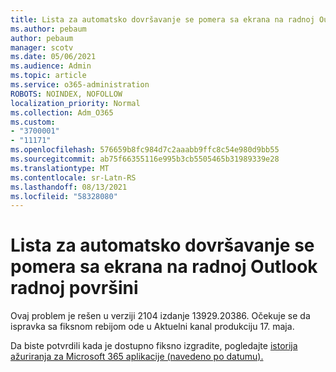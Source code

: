 ```yaml
---
title: Lista za automatsko dovršavanje se pomera sa ekrana na radnoj Outlook radnoj površini
ms.author: pebaum
author: pebaum
manager: scotv
ms.date: 05/06/2021
ms.audience: Admin
ms.topic: article
ms.service: o365-administration
ROBOTS: NOINDEX, NOFOLLOW
localization_priority: Normal
ms.collection: Adm_O365
ms.custom:
- "3700001"
- "11171"
ms.openlocfilehash: 576659b8fc984d7c2aaabb9ffc8c54e980d9bb55
ms.sourcegitcommit: ab75f66355116e995b3cb5505465b31989339e28
ms.translationtype: MT
ms.contentlocale: sr-Latn-RS
ms.lasthandoff: 08/13/2021
ms.locfileid: "58328080"
---
```

# <a name="autocomplete-list-scrolls-off-the-screen-in-outlook-desktop"></a>Lista za automatsko dovršavanje se pomera sa ekrana na radnoj Outlook radnoj površini

Ovaj problem je rešen u verziji 2104 izdanje 13929.20386. Očekuje se da ispravka sa fiksnom rebijom ode u Aktuelni kanal produkciju 17. maja. 

Da biste potvrdili kada je dostupno fiksno izgradite, pogledajte [istorija ažuriranja za Microsoft 365 aplikacije (navedeno po datumu).](https://docs.microsoft.com/officeupdates/update-history-microsoft365-apps-by-date)